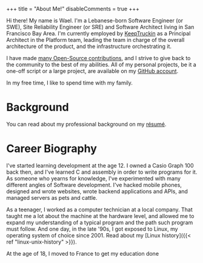 +++
title = "About Me!"
disableComments = true
+++

Hi there! My name is Wael. I'm a Lebanese-born Software Engineer (or SWE), Site
Reliability Engineer (or SRE) and Software Architect living in San Francisco
Bay Area. I'm currently employed by [KeepTruckin][keeptruckin] as a Principal
Architect in the Platform team, leading the team in charge of the overall
architecture of the product, and the infrastructure orchestrating it.

I have made [many Open-Source contributions][os-contribs], and I strive to give
back to the community to the best of my abilities. All of my personal projects,
be it a one-off script or a large project, are available on my [GitHub
account][my-github].

In my free time, I like to spend time with my family.

# Background

You can read about my professional background on my [résumé][cv-en].

# Career Biography

I've started learning development at the age 12. I owned a Casio Graph 100 back
then, and I've learned C and assembly in order to write programs for it. As
someone who yearns for knowledge, I've experimented with many different angles
of Software development. I've hacked mobile phones, designed and wrote
websites, wrote backend applications and APIs, and managed servers as pets and
cattle.

As a teenager, I worked as a computer technician at a local company. That
taught me a lot about the machine at the hardware level, and allowed me to
expand my understanding of a typical program and the path such program must
follow. And one day, in the late '90s, I got exposed to Linux, my operating
system of choice since 2001. Read about my [Linux history]({{< ref
"linux-unix-history" >}}).

At the age of 18, I moved to France to get my education done


[os-contribs]: https://github.com/pulls?q=author%3Akalbasit+sort%3Aupdated-desc
[my-github]: https://github.com/kalbasit
[keeptruckin]: https://KeepTruckin.com
[cv-en]: /cv-en.pdf
